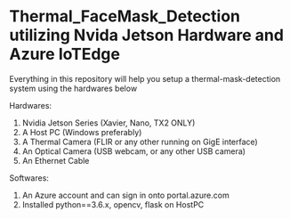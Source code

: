 # Thermal_FaceMask_Detection utilizing Nvida Jetson Hardware and Azure IoTEdge

Everything in this repository will help you setup a thermal-mask-detection system using the hardwares below

Hardwares:
1. Nvidia Jetson Series (Xavier, Nano, TX2 ONLY)
2. A Host PC (Windows preferably)
3. A Thermal Camera (FLIR or any other running on GigE interface)
4. An Optical Camera (USB webcam, or any other USB camera)
5. An Ethernet Cable

Softwares:
1. An Azure account and can sign in onto portal.azure.com
2. Installed python==3.6.x, opencv, flask on HostPC

